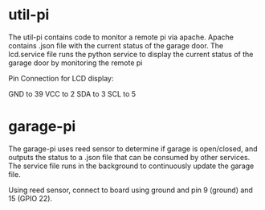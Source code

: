 # util-pi

The util-pi contains code to monitor a remote pi via apache. Apache contains .json file with the current status of the garage door. The lcd.service file runs the python service to display the current status of the garage door by monitoring the remote pi

Pin Connection for LCD display:

GND to 39
VCC to 2
SDA to 3
SCL to 5


# garage-pi

The garage-pi uses reed sensor to determine if garage is open/closed, and outputs the status to a .json file that can be consumed by other services. The service file runs in the background to continuously update the garage file.

Using reed sensor, connect to board using ground and pin 9 (ground) and 15 (GPIO 22).